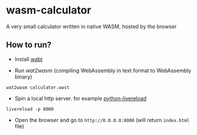 # wasm-calculator
A very small calculator written in native WASM, hosted by the browser


## How to run?
* Install [wabt](https://github.com/WebAssembly/wabt)

* Run *wat2wasm* (compiling WebAssembly in text format to WebAssembly binary)
```
wat2wasm calculator.wast
```

* Spin a local http server. for example [python-livereload](https://github.com/lepture/python-livereload)
```
livereload -p 8000
```

* Open the browser and go to `http://0.0.0.0:8000` (will return `index.html` file)
